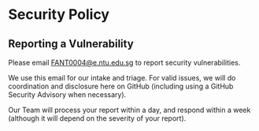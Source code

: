 # Security Policy

## Reporting a Vulnerability

Please email FANT0004@e.ntu.edu.sg to report security vulnerabilities.

We use this email for our intake and triage. For valid issues, we will do coordination and disclosure here on GitHub (including using a GitHub Security Advisory when necessary).

Our Team will process your report within a day, and respond within a week (although it will depend on the severity of your report).
